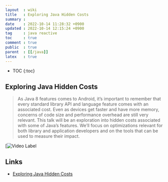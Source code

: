 ```yaml
---
layout  : wiki
title   : Exploring Java Hidden Costs
summary : 
date    : 2022-10-14 11:28:32 +0900
updated : 2022-10-14 12:15:24 +0900
tag     : java reactive
toc     : true
comment : true
public  : true
parent  : [[/java]]
latex   : true
---
```

* TOC
{:toc}

## Exploring Java Hidden Costs

> As Java 8 features comes to Android, it’s important to remember that every standard library API and language feature comes with an associated cost. Even as devices get faster and have more memory, concerns of code size and performance overhead are still very relevant. This talk will be an exploration into hidden costs associated with some of Java’s features. We’ll focus on optimizations relevant for both library and application developers and on the tools that can be used to measure their impact.

[![Video Label](https://www.youtube.com/watch?v=WALV33rWye4&t=2s)

<script async class="speakerdeck-embed" data-id="5ef7038a1106403bb53a34ff4bdedc4e" data-ratio="1.77777777777778" src="//speakerdeck.com/assets/embed.js"></script>

## Links

- [Exploring Java Hidden Costs](https://jakewharton.com/exploring-java-hidden-costs/)

